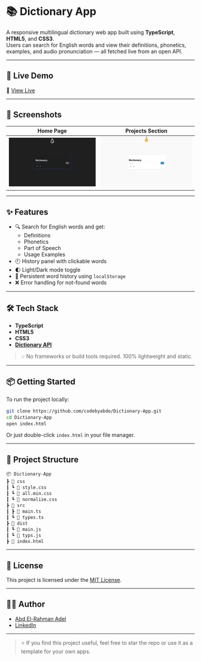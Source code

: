 # 📚 Dictionary App

A responsive multilingual dictionary web app built using **TypeScript**, **HTML5**, and **CSS3**.  
Users can search for English words and view their definitions, phonetics, examples, and audio pronunciation — all fetched live from an open API.

---

## 🚀 Live Demo

📍 [View Live](https://codebyabdo.github.io/Dictionary-App/)

---

## 📸 Screenshots

| Home Page | Projects Section |
|-----------|------------------|
| ![Light](./dark.png) | ![Dark](./light.png) |

<!-- Replace with actual screenshots if available -->

---


## ✨ Features

- 🔍 Search for English words and get:
  - Definitions
  - Phonetics
  - Part of Speech
  - Usage Examples
- 🕘 History panel with clickable words
- 🌓 Light/Dark mode toggle
- 💾 Persistent word history using `localStorage`
- ❌ Error handling for not-found words

---

## 🛠 Tech Stack

- **TypeScript**
- **HTML5**
- **CSS3**
- **[Dictionary API](https://dictionaryapi.dev/)**

> 💡 No frameworks or build tools required. 100% lightweight and static.

---

## 📦 Getting Started

To run the project locally:

```bash
git clone https://github.com/codebyabdo/Dictionary-App.git
cd Dictionary-App
open index.html
```

Or just double-click `index.html` in your file manager.

---

## 📁 Project Structure

```
📦 Dictionary-App
┣ 📂 css
┃ ┗ 📜 style.css
┃ ┗ 📜 all.min.css
┃ ┗ 📜 normalize.css
┣ 📂 src
┃ ┣ 📜 main.ts
┃ ┗ 📜 types.ts
┣ 📂 dist
┃ ┗ 📜 main.js
┃ ┗ 📜 typs.js
┣ 📜 index.html

```

---

## 📄 License

This project is licensed under the [MIT License](./LICENSE).

---

## 🙋‍♂️ Author

- [Abd El-Rahman Adel](https://github.com/codebyabdo)
- [LinkedIn](https://www.linkedin.com/in/codebyabdo)

---

> ⭐ If you find this project useful, feel free to star the repo or use it as a template for your own apps.
